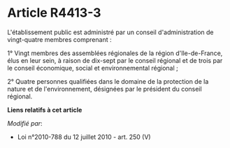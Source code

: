 # Article R4413-3

L'établissement public est administré par un conseil d'administration de vingt-quatre membres comprenant : 

1° Vingt membres des assemblées régionales de la région d'Ile-de-France, élus en leur sein, à raison de dix-sept par le
conseil régional et de trois par le    conseil économique, social et environnemental régional ; 

2° Quatre personnes qualifiées dans le domaine de la protection de la nature et de l'environnement, désignées par le
président du conseil régional.

**Liens relatifs à cet article**

_Modifié par_:

  - Loi n°2010-788 du 12 juillet 2010 - art. 250 (V)
